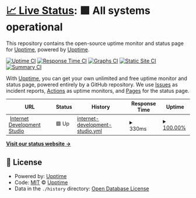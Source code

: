 # [📈 Live Status](https://upptime.github.io/upptime): <!--live status--> **🟩 All systems operational**

This repository contains the open-source uptime monitor and status page for [Upptime](https://upptime.js.org), powered by [Upptime](https://github.com/upptime/upptime).

[![Uptime CI](https://github.com/upptime/upptime/workflows/Uptime%20CI/badge.svg)](https://github.com/upptime/upptime/actions?query=workflow%3A%22Uptime+CI%22)
[![Response Time CI](https://github.com/upptime/upptime/workflows/Response%20Time%20CI/badge.svg)](https://github.com/upptime/upptime/actions?query=workflow%3A%22Response+Time+CI%22)
[![Graphs CI](https://github.com/upptime/upptime/workflows/Graphs%20CI/badge.svg)](https://github.com/upptime/upptime/actions?query=workflow%3A%22Graphs+CI%22)
[![Static Site CI](https://github.com/upptime/upptime/workflows/Static%20Site%20CI/badge.svg)](https://github.com/upptime/upptime/actions?query=workflow%3A%22Static+Site+CI%22)
[![Summary CI](https://github.com/upptime/upptime/workflows/Summary%20CI/badge.svg)](https://github.com/upptime/upptime/actions?query=workflow%3A%22Summary+CI%22)

With [Upptime](https://upptime.js.org), you can get your own unlimited and free uptime monitor and status page, powered entirely by a GitHub repository. We use [Issues](https://github.com/upptime/upptime/issues) as incident reports, [Actions](https://github.com/upptime/upptime/actions) as uptime monitors, and [Pages](https://upptime.github.io/upptime) for the status page.

<!--start: status pages-->
<!-- This summary is generated by Upptime (https://github.com/upptime/upptime) -->
<!-- Do not edit this manually, your changes will be overwritten -->
<!-- prettier-ignore -->
| URL | Status | History | Response Time | Uptime |
| --- | ------ | ------- | ------------- | ------ |
| <img alt="" src="https://icons.duckduckgo.com/ip3/internet.dev.ico" height="13"> [Internet Development Studio](https://internet.dev/) | 🟩 Up | [internet-development-studio.yml](https://github.com/internet-development/uptime-monitor/commits/HEAD/history/internet-development-studio.yml) | <details><summary><img alt="Response time graph" src="./graphs/internet-development-studio/response-time-week.png" height="20"> 330ms</summary><br><a href="https://upptime.github.io/upptime/history/internet-development-studio"><img alt="Response time 341" src="https://img.shields.io/endpoint?url=https%3A%2F%2Fraw.githubusercontent.com%2Finternet-development%2Fuptime-monitor%2FHEAD%2Fapi%2Finternet-development-studio%2Fresponse-time.json"></a><br><a href="https://upptime.github.io/upptime/history/internet-development-studio"><img alt="24-hour response time 455" src="https://img.shields.io/endpoint?url=https%3A%2F%2Fraw.githubusercontent.com%2Finternet-development%2Fuptime-monitor%2FHEAD%2Fapi%2Finternet-development-studio%2Fresponse-time-day.json"></a><br><a href="https://upptime.github.io/upptime/history/internet-development-studio"><img alt="7-day response time 330" src="https://img.shields.io/endpoint?url=https%3A%2F%2Fraw.githubusercontent.com%2Finternet-development%2Fuptime-monitor%2FHEAD%2Fapi%2Finternet-development-studio%2Fresponse-time-week.json"></a><br><a href="https://upptime.github.io/upptime/history/internet-development-studio"><img alt="30-day response time 335" src="https://img.shields.io/endpoint?url=https%3A%2F%2Fraw.githubusercontent.com%2Finternet-development%2Fuptime-monitor%2FHEAD%2Fapi%2Finternet-development-studio%2Fresponse-time-month.json"></a><br><a href="https://upptime.github.io/upptime/history/internet-development-studio"><img alt="1-year response time 341" src="https://img.shields.io/endpoint?url=https%3A%2F%2Fraw.githubusercontent.com%2Finternet-development%2Fuptime-monitor%2FHEAD%2Fapi%2Finternet-development-studio%2Fresponse-time-year.json"></a></details> | <details><summary><a href="https://upptime.github.io/upptime/history/internet-development-studio">100.00%</a></summary><a href="https://upptime.github.io/upptime/history/internet-development-studio"><img alt="All-time uptime 100.00%" src="https://img.shields.io/endpoint?url=https%3A%2F%2Fraw.githubusercontent.com%2Finternet-development%2Fuptime-monitor%2FHEAD%2Fapi%2Finternet-development-studio%2Fuptime.json"></a><br><a href="https://upptime.github.io/upptime/history/internet-development-studio"><img alt="24-hour uptime 100.00%" src="https://img.shields.io/endpoint?url=https%3A%2F%2Fraw.githubusercontent.com%2Finternet-development%2Fuptime-monitor%2FHEAD%2Fapi%2Finternet-development-studio%2Fuptime-day.json"></a><br><a href="https://upptime.github.io/upptime/history/internet-development-studio"><img alt="7-day uptime 100.00%" src="https://img.shields.io/endpoint?url=https%3A%2F%2Fraw.githubusercontent.com%2Finternet-development%2Fuptime-monitor%2FHEAD%2Fapi%2Finternet-development-studio%2Fuptime-week.json"></a><br><a href="https://upptime.github.io/upptime/history/internet-development-studio"><img alt="30-day uptime 100.00%" src="https://img.shields.io/endpoint?url=https%3A%2F%2Fraw.githubusercontent.com%2Finternet-development%2Fuptime-monitor%2FHEAD%2Fapi%2Finternet-development-studio%2Fuptime-month.json"></a><br><a href="https://upptime.github.io/upptime/history/internet-development-studio"><img alt="1-year uptime 100.00%" src="https://img.shields.io/endpoint?url=https%3A%2F%2Fraw.githubusercontent.com%2Finternet-development%2Fuptime-monitor%2FHEAD%2Fapi%2Finternet-development-studio%2Fuptime-year.json"></a></details>

<!--end: status pages-->

[**Visit our status website →**](https://upptime.github.io/upptime)

## 📄 License

- Powered by: [Upptime](https://github.com/upptime/upptime)
- Code: [MIT](./LICENSE) © [Upptime](https://upptime.js.org)
- Data in the `./history` directory: [Open Database License](https://opendatacommons.org/licenses/odbl/1-0/)
